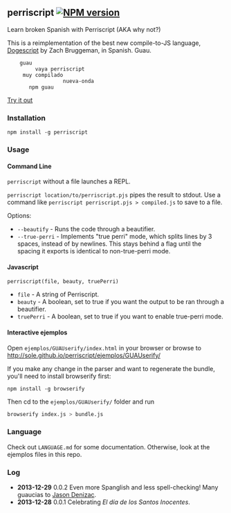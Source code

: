 ## perriscript [![NPM version](https://badge.fury.io/js/perriscript.png)](http://badge.fury.io/js/perriscript)

Learn broken Spanish with Perriscript (AKA why not?)

This is a reimplementation of the best new compile-to-JS language, [Dogescript](https://github.com/remixz/dogescript) by Zach Bruggeman, in Spanish. Guau.

```
    guau
         vaya perriscript
     muy compilado
                  nueva-onda
       npm guau
```

[Try it out](http://sole.github.io/perriscript/ejemplos/GUAUserify/)


### Installation

`npm install -g perriscript`

### Usage

#### Command Line

`perriscript` without a file launches a REPL.

`perriscript location/to/perriscript.pjs` pipes the result to stdout. Use a command like `perriscript perriscript.pjs > compiled.js` to save to a file.

Options:

* `--beautify` - Runs the code through a beautifier.
* `--true-perri` - Implements "true perri" mode, which splits lines by 3 spaces, instead of by newlines. This stays behind a flag until the spacing it exports is identical to non-true-perri mode.

#### Javascript

`perriscript(file, beauty, truePerri)`
* `file` - A string of Perriscript.
* `beauty` - A boolean, set to true if you want the output to be ran through a beautifier.
* `truePerri` - A boolean, set to true if you want to enable true-perri mode.

#### Interactive ejemplos

Open `ejemplos/GUAUserify/index.html` in your browser or browse to http://sole.github.io/perriscript/ejemplos/GUAUserify/

If you make any change in the parser and want to regenerate the bundle, you'll need to install browserify first:

```
npm install -g browserify
```

Then cd to the `ejemplos/GUAUserify/` folder and run

```bash
browserify index.js > bundle.js
```

### Language

Check out `LANGUAGE.md` for some documentation. Otherwise, look at the ejemplos files in this repo.

### Log

* **2013-12-29** 0.0.2 Even more Spanglish and less spell-checking! Many guaucias to [Jason Denizac](https://github.com/jden).
* **2013-12-28** 0.0.1 Celebrating *El día de los Santos Inocentes*.
